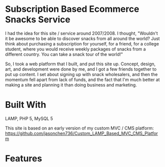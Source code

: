 # Subscription Based Ecommerce Snacks Service

I had the idea for this site / service around 2007/2008.  I thought, "Wouldn't it be awesome to be able to discover snacks from all around the world?  Just think about purchasing a subscription for yourself, for a friend, for a college student, where you would receive weekly packages of snacks from a different country.  You can take a snack tour of the world!"

So, I took a web platform that I built, and put this site up.  Concept, design, art, and development were done by me, and I got a few friends together to put up content.  I set about signing up with snack wholesalers, and then the momentum fell apart from lack of funds, and the fact that I'm much better at making a site and planning it than doing business and marketing.

# Built With

LAMP, PHP 5, MySQL 5

This site is based on an early version of my custom MVC / CMS platform: https://github.com/jasonchen736/Custom_LAMP_Based_MVC_CMS_Platform

# Features

